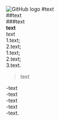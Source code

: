 ![GitHub logo](https://github.githubassets.com/images/modules/logos_page/GitHub-Logo.png)
#text  
##text  
###text  
**text**  
*text*  
1.text;  
2.text;  
	1.text;  
	2.text;  
3.text.  

>text  

-text  
-text  
	-text  
	-text  
-text.
